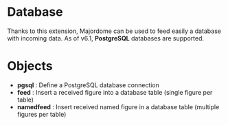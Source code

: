 Database
========

Thanks to this extension, Majordome can be used to feed easily a database with incoming data.
As of v6.1, **PostgreSQL** databases are supported.

# Objects

- **pgsql** : Define a PostgreSQL database connection
- **feed** : Insert a received figure into a database table (single figure per table)
- **namedfeed** : Insert received named figure in a database table (multiple figures per table)
